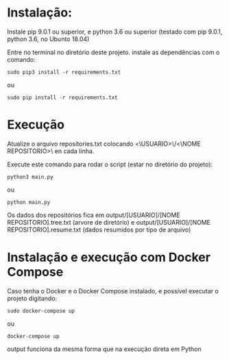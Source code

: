 <h1>Instalação:</h1>

<p>Instale pip 9.0.1 ou superior, e python 3.6 ou superior
(testado com pip 9.0.1, python 3.6, no Ubunto 18.04)</p>

<p>Entre no terminal no diretório deste projeto. 
instale as dependências com o comando:</p>

```
sudo pip3 install -r requirements.txt
```

ou

```
sudo pip install -r requirements.txt
```

<h1> Execução </h1>

<p>Atualize o arquivo repositories.txt colocando <\USUARIO>\/<\NOME REPOSITORIO>\ en cada linha.</p>
<p>Execute este comando para rodar o script (estar no diretório do projeto): </p>

```
python3 main.py
```

ou

```
python main.py
```

<p> Os dados dos repositórios fica em output/[USUARIO]/[NOME REPOSITORIO].tree.txt (arvore de diretório) e output/[USUARIO]/[NOME REPOSITORIO].resume.txt (dados resumidos por tipo de arquivo)<p>

<h1>Instalação e execução com Docker Compose</h1>

<p>Caso tenha o Docker e o Docker Compose instalado, e possível executar o projeto digitando:</p>

```
sudo docker-compose up
```

ou

```
docker-compose up
```
<p>output funciona da mesma forma que na execução direta em Python</p>